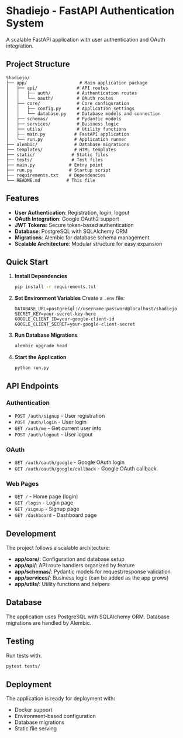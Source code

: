# Shadiejo - FastAPI Authentication System

A scalable FastAPI application with user authentication and OAuth integration.

## Project Structure

```
Shadiejo/
├── app/                    # Main application package
│   ├── api/               # API routes
│   │   ├── auth/          # Authentication routes
│   │   └── oauth/         # OAuth routes
│   ├── core/              # Core configuration
│   │   ├── config.py      # Application settings
│   │   └── database.py    # Database models and connection
│   ├── schemas/           # Pydantic models
│   ├── services/          # Business logic
│   ├── utils/             # Utility functions
│   ├── main.py           # FastAPI application
│   └── run.py            # Application runner
├── alembic/              # Database migrations
├── templates/            # HTML templates
├── static/              # Static files
├── tests/               # Test files
├── main.py             # Entry point
├── run.py              # Startup script
├── requirements.txt    # Dependencies
└── README.md          # This file
```

## Features

- **User Authentication**: Registration, login, logout
- **OAuth Integration**: Google OAuth2 support
- **JWT Tokens**: Secure token-based authentication
- **Database**: PostgreSQL with SQLAlchemy ORM
- **Migrations**: Alembic for database schema management
- **Scalable Architecture**: Modular structure for easy expansion

## Quick Start

1. **Install Dependencies**
   ```bash
   pip install -r requirements.txt
   ```

2. **Set Environment Variables**
   Create a `.env` file:
   ```
   DATABASE_URL=postgresql://username:password@localhost/shadiejo
   SECRET_KEY=your-secret-key-here
   GOOGLE_CLIENT_ID=your-google-client-id
   GOOGLE_CLIENT_SECRET=your-google-client-secret
   ```

3. **Run Database Migrations**
   ```bash
   alembic upgrade head
   ```

4. **Start the Application**
   ```bash
   python run.py
   ```

## API Endpoints

### Authentication
- `POST /auth/signup` - User registration
- `POST /auth/login` - User login
- `GET /auth/me` - Get current user info
- `POST /auth/logout` - User logout

### OAuth
- `GET /auth/oauth/google` - Google OAuth login
- `GET /auth/oauth/google/callback` - Google OAuth callback

### Web Pages
- `GET /` - Home page (login)
- `GET /login` - Login page
- `GET /signup` - Signup page
- `GET /dashboard` - Dashboard page

## Development

The project follows a scalable architecture:

- **app/core/**: Configuration and database setup
- **app/api/**: API route handlers organized by feature
- **app/schemas/**: Pydantic models for request/response validation
- **app/services/**: Business logic (can be added as the app grows)
- **app/utils/**: Utility functions and helpers

## Database

The application uses PostgreSQL with SQLAlchemy ORM. Database migrations are handled by Alembic.

## Testing

Run tests with:
```bash
pytest tests/
```

## Deployment

The application is ready for deployment with:
- Docker support
- Environment-based configuration
- Database migrations
- Static file serving